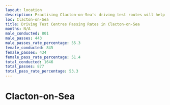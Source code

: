 ```yaml
---
layout: location
description: Practising Clacton-on-Sea's driving test routes will help you become more confident in your gear-changing abilities.
loc: Clacton-on-Sea
title: Driving Test Centres Passing Rates in Clacton-on-Sea
months: N/A
male_conducted: 801
male_passes: 443
male_passes_rate_percentage: 55.3
female_conducted: 845
female_passes: 434
female_pass_rate_percentage: 51.4
total_conducted: 1646
total_passes: 877
total_pass_rate_percentage: 53.3
---
```


# Clacton-on-Sea
